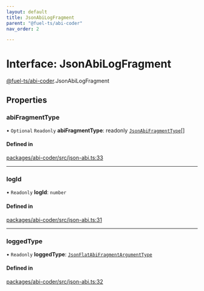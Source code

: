 ```yaml
---
layout: default
title: JsonAbiLogFragment
parent: "@fuel-ts/abi-coder"
nav_order: 2

---
```


# Interface: JsonAbiLogFragment

[@fuel-ts/abi-coder](../index.md).JsonAbiLogFragment

## Properties

### abiFragmentType

• `Optional` `Readonly` **abiFragmentType**: readonly [`JsonAbiFragmentType`](JsonAbiFragmentType.md)[]

#### Defined in

[packages/abi-coder/src/json-abi.ts:33](https://github.com/FuelLabs/fuels-ts/blob/master/packages/abi-coder/src/json-abi.ts#L33)

___

### logId

• `Readonly` **logId**: `number`

#### Defined in

[packages/abi-coder/src/json-abi.ts:31](https://github.com/FuelLabs/fuels-ts/blob/master/packages/abi-coder/src/json-abi.ts#L31)

___

### loggedType

• `Readonly` **loggedType**: [`JsonFlatAbiFragmentArgumentType`](JsonFlatAbiFragmentArgumentType.md)

#### Defined in

[packages/abi-coder/src/json-abi.ts:32](https://github.com/FuelLabs/fuels-ts/blob/master/packages/abi-coder/src/json-abi.ts#L32)
